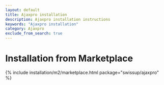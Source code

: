 ```yaml
---
layout: default
title: Ajaxpro installation
description: Ajaxpro installation instructions
keywords: "Ajaxpro installation"
category: Ajaxpro
exclude_from_search: true
---
```


# Installation from Marketplace

{% include installation/m2/marketplace.html package="swissup/ajaxpro" %}
